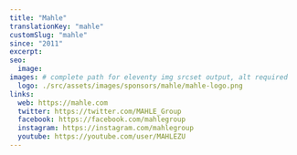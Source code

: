 ```yaml
---
title: "Mahle"
translationKey: "mahle"
customSlug: "mahle"
since: "2011"
excerpt:
seo:
  image:
images: # complete path for eleventy img srcset output, alt required
  logo: ./src/assets/images/sponsors/mahle/mahle-logo.png
links:
  web: https://mahle.com
  twitter: https://twitter.com/MAHLE_Group
  facebook: https://facebook.com/mahlegroup
  instagram: https://instagram.com/mahlegroup
  youtube: https://youtube.com/user/MAHLEZU
---
```


